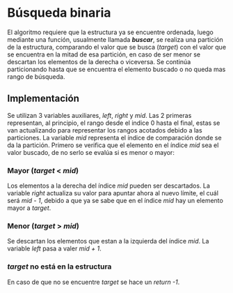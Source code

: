 # Búsqueda binaria
El algoritmo requiere que la estructura ya se encuentre ordenada, luego mediante una función,
usualmente llamada ___buscar___, se realiza una partición de la estructura, comparando el valor
que se busca (_target_) con el valor que se encuentra en la mitad de esa partición, en caso de ser 
menor se descartan los elementos de la derecha o viceversa. Se continúa particionando hasta que se 
encuentra el elemento buscado o no queda mas rango de búsqueda.

## Implementación
Se utilizan 3 variables auxiliares, _left_, _right_ y _mid_. Las 2 primeras representan, al principio,
el rango desde el indice 0 hasta el final, estas se van actualizando para representar los rangos
acotados debido a las particiones. La variable _mid_ representa el índice de comparación donde se da 
la partición. Primero se verifica que el elemento en el índice _mid_ sea el valor buscado, de no serlo 
se evalúa si es menor o mayor:

### Mayor (_target_ < _mid_)
Los elementos a la derecha del índice _mid_ pueden ser descartados. La variable _right_ actualiza su
valor para apuntar ahora al nuevo límite, el cuál será _mid - 1_, debido a que ya se sabe que en el índice
_mid_ hay un elemento mayor a _target_.

### Menor (_target_ > _mid_)
Se descartan los elementos que estan a la izquierda del índice _mid_. La variable _left_ pasa a valer
_mid + 1_.

### _target_ no está en la estructura
En caso de que no se encuentre _target_ se hace un _return -1_.